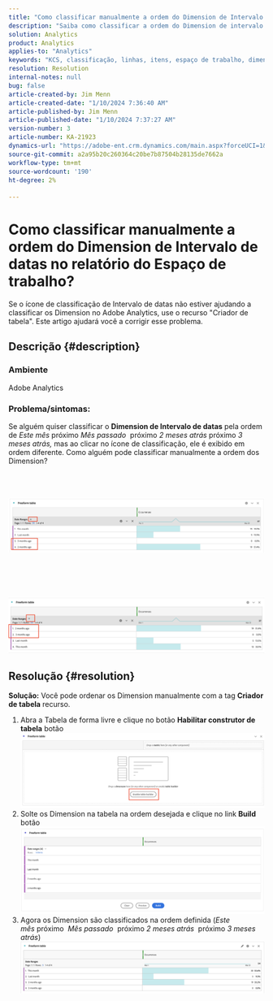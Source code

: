 ```yaml
---
title: "Como classificar manualmente a ordem do Dimension de Intervalo de datas no relatório do Espaço de trabalho?"
description: "Saiba como classificar a ordem do Dimension de intervalo de datas no Analytics. Use o recurso \"Criador de tabela\"."
solution: Analytics
product: Analytics
applies-to: "Analytics"
keywords: "KCS, classificação, linhas, itens, espaço de trabalho, dimensões, classificação, ordem, Analytics"
resolution: Resolution
internal-notes: null
bug: false
article-created-by: Jim Menn
article-created-date: "1/10/2024 7:36:40 AM"
article-published-by: Jim Menn
article-published-date: "1/10/2024 7:37:27 AM"
version-number: 3
article-number: KA-21923
dynamics-url: "https://adobe-ent.crm.dynamics.com/main.aspx?forceUCI=1&pagetype=entityrecord&etn=knowledgearticle&id=c6bf5efd-8aaf-ee11-a569-6045bd006268"
source-git-commit: a2a95b20c260364c20be7b87504b28135de7662a
workflow-type: tm+mt
source-wordcount: '190'
ht-degree: 2%

---
```


# Como classificar manualmente a ordem do Dimension de Intervalo de datas no relatório do Espaço de trabalho?


Se o ícone de classificação de Intervalo de datas não estiver ajudando a classificar os Dimension no Adobe Analytics, use o recurso &quot;Criador de tabela&quot;. Este artigo ajudará você a corrigir esse problema.

## Descrição {#description}


### <b>Ambiente</b>

Adobe Analytics



### <b>Problema/sintomas:</b>

Se alguém quiser classificar o <b>Dimension de Intervalo de datas</b> pela ordem de *Este mês* próximo *Mês passado*  próximo *2 meses atrás* próximo *3 meses atrás,* mas ao clicar no ícone de classificação, ele é exibido em ordem diferente.
Como alguém pode classificar manualmente a ordem dos Dimension?

<br> <br><br>![](assets/___c7bf5efd-8aaf-ee11-a569-6045bd006268___.png)<br><br> <br><br> <br><br>![](assets/___c9bf5efd-8aaf-ee11-a569-6045bd006268___.png)<br>

## Resolução {#resolution}

<b>Solução:</b>
Você pode ordenar os Dimension manualmente com a tag <b>Criador de tabela</b> recurso.

1. Abra a Tabela de forma livre e clique no botão <b>Habilitar construtor de tabela</b> botão ![](assets/d4eda136-2fcd-ed11-b597-6045bd006793.png)
2. Solte os Dimension na tabela na ordem desejada e clique no link <b>Build</b> botão![](assets/69497031-30cd-ed11-b597-6045bd006793.png)
3. Agora os Dimension são classificados na ordem definida (*Este mês* próximo  *Mês passado*  próximo *2 meses atrás*  próximo *3 meses atrás*)![](assets/efb1744a-30cd-ed11-b597-6045bd006793.png)



